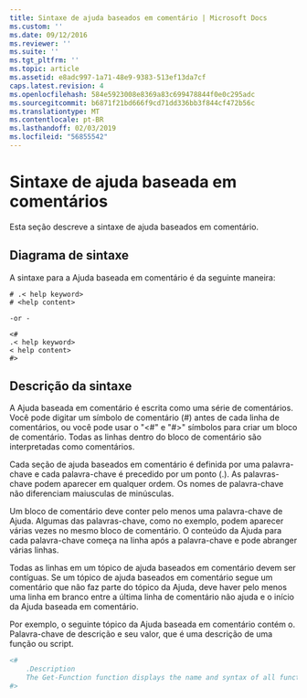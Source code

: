 ```yaml
---
title: Sintaxe de ajuda baseados em comentário | Microsoft Docs
ms.custom: ''
ms.date: 09/12/2016
ms.reviewer: ''
ms.suite: ''
ms.tgt_pltfrm: ''
ms.topic: article
ms.assetid: e8adc997-1a71-48e9-9383-513ef13da7cf
caps.latest.revision: 4
ms.openlocfilehash: 584e5923008e8369a83c699478844f0e0c295adc
ms.sourcegitcommit: b6871f21bd666f9cd71dd336bb3f844cf472b56c
ms.translationtype: MT
ms.contentlocale: pt-BR
ms.lasthandoff: 02/03/2019
ms.locfileid: "56855542"
---
```

# <a name="syntax-of-comment-based-help"></a>Sintaxe de ajuda baseada em comentários

Esta seção descreve a sintaxe de ajuda baseados em comentário.

## <a name="syntax-diagram"></a>Diagrama de sintaxe

 A sintaxe para a Ajuda baseada em comentário é da seguinte maneira:

```
# .< help keyword>
# <help content>

-or -

<#
.< help keyword>
< help content>
#>
```

## <a name="syntax-description"></a>Descrição da sintaxe

 A Ajuda baseada em comentário é escrita como uma série de comentários. Você pode digitar um símbolo de comentário (#) antes de cada linha de comentários, ou você pode usar o "\<#" e "#>" símbolos para criar um bloco de comentário. Todas as linhas dentro do bloco de comentário são interpretadas como comentários.

 Cada seção de ajuda baseados em comentário é definida por uma palavra-chave e cada palavra-chave é precedido por um ponto (.). As palavras-chave podem aparecer em qualquer ordem. Os nomes de palavra-chave não diferenciam maiusculas de minúsculas.

 Um bloco de comentário deve conter pelo menos uma palavra-chave de Ajuda. Algumas das palavras-chave, como no exemplo, podem aparecer várias vezes no mesmo bloco de comentário. O conteúdo da Ajuda para cada palavra-chave começa na linha após a palavra-chave e pode abranger várias linhas.

 Todas as linhas em um tópico de ajuda baseados em comentário devem ser contíguas. Se um tópico de ajuda baseados em comentário segue um comentário que não faz parte do tópico da Ajuda, deve haver pelo menos uma linha em branco entre a última linha de comentário não ajuda e o início da Ajuda baseada em comentário.

 Por exemplo, o seguinte tópico da Ajuda baseada em comentário contém o. Palavra-chave de descrição e seu valor, que é uma descrição de uma função ou script.

```powershell
<#
    .Description
    The Get-Function function displays the name and syntax of all functions in the session.
#>
```